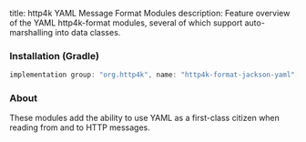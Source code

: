 title: http4k YAML Message Format Modules
description: Feature overview of the YAML http4k-format modules, several of which support auto-marshalling into data classes.

### Installation (Gradle)

```groovy
implementation group: "org.http4k", name: "http4k-format-jackson-yaml", version: "3.285.2"
```

### About
These modules add the ability to use YAML as a first-class citizen when reading from and to HTTP messages. 

[http4k]: https://http4k.org
